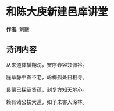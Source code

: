 # 和陈大庾新建邑庠讲堂

**作者**: 刘黻

## 诗词内容

从来道体播翔沈，黉序舂容领佩衿。

庭草静中春不老，岭梅孤处日相寻。

艮蒙已探圣贤蕴，剥复方知天地心。

赖有诸公扶大道，如予未害入深林。

